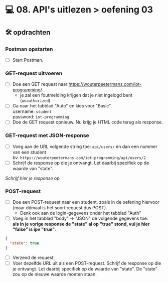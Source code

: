# 💻 08. API's uitlezen > oefening 03

## 🛠️ opdrachten

### Postman opstarten

 - [ ] Start Postman.

### GET-request uitvoeren

 - [ ] Doe een GET request naar https://wouterpeetermans.com/iot-programming/
   - je zal een foutmelding krijgen dat je niet ingelogd bent (`unauthorized`)
 - [ ] Ga naar het tabblad "Auto" en kies voor "Basic".  
       username: `student`  
       password: `iot-programming`
 - [ ] Doe de GET request opnieuw. Nu krijg je HTML code terug als response.

### GET-request met JSON-response

 - [ ] Voeg aan de URL volgende string toe: `api/users/` en dan een nummer van een student  
   bv. `https://wouterpeetermans.com/iot-programming/api/users/2`
 - [ ] Schrijf de response op die je ontvangt. Let daarbij specifiek op de waarde van "state".

*Schrijf hier je response op.*

### POST-request

 - [ ] Doe een POST-request naar een student, zoals in de oefening hiervoor (maar ditmaal is het soort request dus POST).
   - Denk ook aan de login-gegevens onder het tabblad "Auth"
 - [ ] Voeg in het tabblad "body" -> "JSON" de volgende gegevens toe:  
  **als in je vorige response de "state" al op "true" stond, vul je hier "false" is ipv "true"**.

```json
{
  "state": true
}
```
 - [ ] Verzend de request.
 - [ ] Voer dezelfde URL uit als een POST-request. Schrijf de response op die je ontvangt. Let daarbij specifiek op de waarde van "state". De "state" zou op de nieuwe waarde moeten staan.